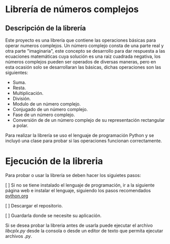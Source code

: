 # Librería de números complejos 
 
## Descripción de la librería
 Este proyecto es una librería que contiene las operaciones básicas para operar numeros complejos.
 Un número complejo consta de una parte real y otra parte "imaginaria", este concepto se desarrollo para dar respuesta a las ecuaciones matemáticas cuya solución es una raiz cuadrada negativa, los números complejos pueden ser operados de diversas maneras, pero en esta ocasión solo se desarrollaran las básicas, dichas operaciones son las siguientes:


* Suma.
* Resta.
* Multiplicación.
* División. 
* Modulo de un número complejo.
* Conjugado de un número complejo.
* Fase de un número complejo.
* Conversión de de un número complejo de su representación rectangular a polar.



 Para realizar la librería se uso el lenguaje de programación Python y se incluyó una clase para probar si las operaciones funcionan correctamente.

 # Ejecución de la libreria 
 
 Para probar o usar la librería se deben hacer los siguietes pasos:

 [ ] Si no se tiene instalado el lenguaje de programación, ir a la siguiente  página web e instalar el lenguaje, siguiendo los pasos recomendados 
  [python.org](https://www.python.org/)


[ ] Descargar el repositorio.

[ ] Guardarla donde se necesite su aplicación.

Si se desea probar la libreria antes de usarla puede ejecutar el archivo *libcplx.py* desde la consola o desde un editor de texto que permita ejecutar archivos *.py*.

